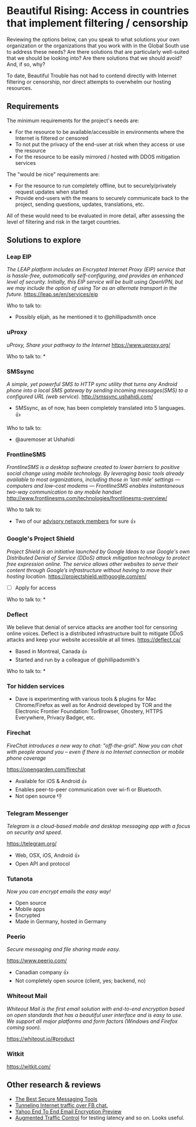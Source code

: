 Beautiful Rising: Access in countries that implement filtering / censorship
===========================================================================

Reviewing the options below, can you speak to what solutions your own organization or the organizations that you work with in the Global South use to address these needs? Are there solutions that are particularly well-suited that we should be looking into? Are there solutions that we should avoid? And, if so, why?

To date, Beautiful Trouble has not had to contend directly with Internet filtering or censorship, nor direct attempts to overwhelm our hosting resources.

## Requirements

The minimum requirements for the project's needs are:

* For the resource to be available/accessible in environments where the Internet is filtered or censored
* To not put the privacy of the end-user at risk when they access or use the resource
* For the resource to be easily mirrored / hosted with DDOS mitigation services

The "would be nice" requirements are:

* For the resource to run completely offline, but to securely/privately request updates when started
* Provide end-users with the means to securely communicate back to the project, sending questions, updates, translations, etc.

All of these would need to be evaluated in more detail, after assessing the level of filtering and risk in the target countries.

## Solutions to explore

### Leap EIP
_The LEAP platform includes an Encrypted Internet Proxy (EIP) service that is hassle-free, automatically self-configuring, and provides an enhanced level of security. Initially, this EIP service will be built using OpenVPN, but we may include the option of using Tor as an alternate transport in the future._
https://leap.se/en/services/eip

Who to talk to:
* Possibly elijah, as he mentioned it to @phillipadsmith once

### uProxy
_uProxy, Share your pathway to the Internet_
https://www.uproxy.org/

Who to talk to:
* 

### SMSsync 
_A simple, yet powerful SMS to HTTP sync utility that turns any Android phone into a local SMS gateway by sending incoming messages(SMS) to a configured URL (web service)._
http://smssync.ushahidi.com/

* SMSsync, as of now, has been completely translated into 5 languages. :thumbsup:

Who to talk to:
* @auremoser at Ushahidi

### FrontlineSMS
_FrontlineSMS is a desktop software created to lower barriers to positive social change using mobile technology. By leveraging basic tools already available to most organizations, including those in ‘last-mile’ settings — computers and low-cost modems — FrontlineSMS enables instantaneous two-way communication to any mobile handset_
http://www.frontlinesms.com/technologies/frontlinesms-overview/

Who to talk to:
* Two of our [advisory network members]() for sure :thumbsup:

### Google's Project Shield
_Project Shield is an initiative launched by Google Ideas to use Google's own Distributed Denial of Service (DDoS) attack mitigation technology to protect free expression online. The service allows other websites to serve their content through Google’s infrastructure without having to move their hosting location._
https://projectshield.withgoogle.com/en/

* [ ] Apply for access

Who to talk to:
*  

### Deflect
We believe that denial of service attacks are another tool for censoring online voices. Deflect is a distributed infrastructure built to mitigate DDoS attacks and keep your website accessible at all times.
https://deflect.ca/

* Based in Montreal, Canada :thumbsup:
* Started and run by a colleague of @phillipadsmith's

Who to talk to:
* 

### Tor hidden services

* Dave is experimenting with various tools & plugins for Mac Chrome/Firefox as well as for Android developed by TOR and the Electronic Frontier Foundation: TorBrowser, Ghostery, HTTPS Everywhere, Privacy Badger, etc.

### Firechat
_FireChat introduces a new way to chat: "off-the-grid". Now you can chat with people around you – even if there is no Internet connection or mobile phone coverage_

https://opengarden.com/firechat

* Available for iOS & Android :thumbsup:
* Enables peer-to-peer communication over wi-fi or Bluetooth.
* Not open source :thumbsdown:

### Telegram Messenger
_Telegram is a cloud-based mobile and desktop messaging app with a focus on security and speed._

https://telegram.org/

* Web, OSX, iOS, Android :thumbsup:
* Open API and protocol

### Tutanota
_Now you can encrypt emails the easy way!_

* Open source
* Mobile apps
* Encrypted
* Made in Germany, hosted in Germany

### Peerio
_Secure messaging and file sharing made easy._

https://www.peerio.com/

* Canadian company :thumbsup:
* Not completely open source (client, yes; backend, no)

### Whiteout Mail
_Whiteout Mail is the first email solution with end-to-end encryption based on open standards that has a beautiful user interface and is easy to use. We support all major platforms and form factors (Windows and Firefox coming soon)._

https://whiteout.io/#product

### Witkit
https://witkit.com/

## Other research & reviews

* [The Best Secure Messaging Tools](http://projects.propublica.org/graphics/privacy-tools)
* [Tunneling Internet traffic over FB chat.](https://github.com/matiasinsaurralde/facebook-tunnel)
* [Yahoo End To End Email Encryption Preview](http://ps.ht/1BQYUKE)
* [Augmented Traffic Control](http://facebook.github.io/augmented-traffic-control/) for testing latency and so on. Looks useful.

[aadk]: http://actionaid.org
[bt]: http://beautifultrouble.org
[bsol]: http://beautifulsolutions.info
[brising]: http://beautifulrising.org
[advisorynetwork]: http://beautifulrising.org/news/#announcing-the-first-members-of-the-beautiful-rising-advisory-network

